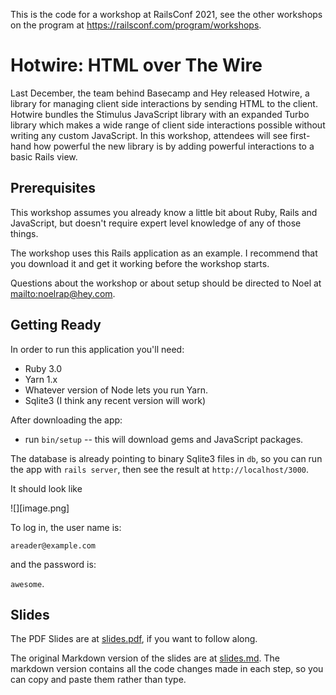 This is the code for a workshop at RailsConf 2021, see the other workshops on
the program at <https://railsconf.com/program/workshops>.

# Hotwire: HTML over The Wire

Last December, the team behind Basecamp and Hey released Hotwire, a library for managing client side interactions by sending HTML to the client. Hotwire bundles the Stimulus JavaScript library with an expanded Turbo library which makes a wide range of client side interactions possible without writing any custom JavaScript. In this workshop, attendees will see first-hand how powerful the new library is by adding powerful interactions to a basic Rails view.

## Prerequisites

This workshop assumes you already know a little bit about Ruby, Rails and
JavaScript, but doesn't require expert level knowledge of any of those things.

The workshop uses this Rails application as an example. I recommend that you
download it and get it working before the workshop starts.

Questions about the workshop or about setup should be directed to Noel at
<mailto:noelrap@hey.com>.

## Getting Ready

In order to run this application you'll need:

- Ruby 3.0
- Yarn 1.x
- Whatever version of Node lets you run Yarn.
- Sqlite3 (I think any recent version will work)

After downloading the app:

- run `bin/setup` -- this will download gems and JavaScript packages.

The database is already pointing to binary Sqlite3 files in `db`, so you
can run the app with `rails server`, then see the result at
`http://localhost/3000`.

It should look like

![][image.png]

To log in, the user name is:

`areader@example.com`

and the password is:

`awesome`.

## Slides

The PDF Slides are at [slides.pdf](slides.pdf), if you want to follow along.

The original Markdown version of the slides are at [slides.md](slides.md). The
markdown version contains all the code changes made in each step, so you can
copy and paste them rather than type.
